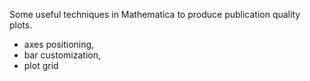 Some useful techniques in Mathematica to produce publication quality plots.

- axes positioning,
- bar customization,
- plot grid
